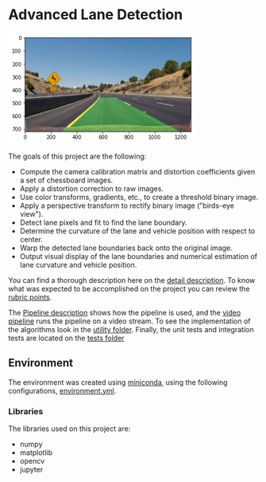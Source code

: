 # Advanced Lane Detection
![result](results/result.png)

The goals of this project are the following:

* Compute the camera calibration matrix and distortion coefficients given a set of chessboard images.
* Apply a distortion correction to raw images.
* Use color transforms, gradients, etc., to create a threshold binary image.
* Apply a perspective transform to rectify binary image ("birds-eye view").
* Detect lane pixels and fit to find the lane boundary.
* Determine the curvature of the lane and vehicle position with respect to center.
* Warp the detected lane boundaries back onto the original image.
* Output visual display of the lane boundaries and numerical estimation of lane curvature and vehicle position.

You can find a thorough description here on the [detail description](detail_description.md).
 To know what was expected to be accomplished on the project you can review the
  [rubric points](https://review.udacity.com/#!/rubrics/571/view).  

The [Pipeline description](Pipeline.ipynb) shows how the pipeline is used, and the [video pipeline](VideoPipeline.py)
 runs the pipeline on a video stream. To see the implementation of the algorithms look in the
  [utility folder](./utilities).
   Finally, the unit tests and integration tests are located on the [tests folder](./tests) 

## Environment
The environment was created using [miniconda](https://docs.conda.io/en/latest/miniconda.html),
 using the following configurations, [environment.yml](environment.yml).
 
### Libraries
The libraries used on this project are:
  - numpy
  - matplotlib
  - opencv
  - jupyter

 
